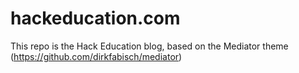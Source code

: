 hackeducation.com
========

This repo is the Hack Education blog, based on the Mediator theme (https://github.com/dirkfabisch/mediator)
